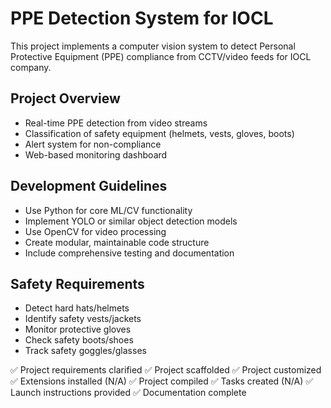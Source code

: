 # PPE Detection System for IOCL

This project implements a computer vision system to detect Personal Protective Equipment (PPE) compliance from CCTV/video feeds for IOCL company.

## Project Overview
- Real-time PPE detection from video streams
- Classification of safety equipment (helmets, vests, gloves, boots)
- Alert system for non-compliance
- Web-based monitoring dashboard

## Development Guidelines
- Use Python for core ML/CV functionality
- Implement YOLO or similar object detection models
- Use OpenCV for video processing
- Create modular, maintainable code structure
- Include comprehensive testing and documentation

## Safety Requirements
- Detect hard hats/helmets
- Identify safety vests/jackets
- Monitor protective gloves
- Check safety boots/shoes
- Track safety goggles/glasses

✅ Project requirements clarified
✅ Project scaffolded
✅ Project customized  
✅ Extensions installed (N/A)
✅ Project compiled
✅ Tasks created (N/A)
✅ Launch instructions provided
✅ Documentation complete
